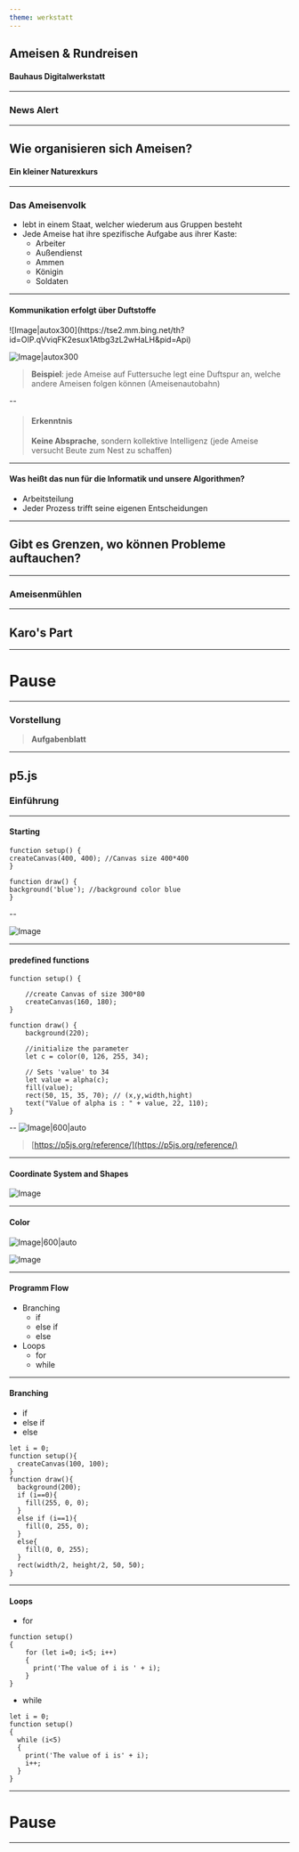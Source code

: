 ```yaml
---
theme: werkstatt
---
```


## Ameisen & Rundreisen
#### Bauhaus Digitalwerkstatt

---

### News Alert

---

<!-- slide bg="pink" -->

## Wie organisieren sich Ameisen? 
#### Ein kleiner Naturexkurs

---
### Das Ameisenvolk

- lebt in einem Staat, welcher wiederum aus Gruppen besteht
- Jede Ameise hat ihre spezifische Aufgabe aus ihrer Kaste:
	* Arbeiter	<!-- element class="fragment" -->
	* Außendienst <!-- element class="fragment" -->
	* Ammen <!-- element class="fragment" -->
	* Königin <!-- element class="fragment" -->
	* Soldaten <!-- element class="fragment" --> 

---
#### Kommunikation erfolgt über Duftstoffe

<split even >
![Image|autox300](https://tse2.mm.bing.net/th?id=OIP.qVviqFK2esux1Atbg3zL2wHaLH&pid=Api)

![Image|autox300](http://kartenlegen-beratung.com/wp-content/uploads/2020/06/black-ant-3667014_640.jpg)
</split>

> **Beispiel**: jede Ameise auf Futtersuche legt eine Duftspur an, welche andere Ameisen folgen können (Ameisenautobahn)


--

>#### Erkenntnis
>**Keine Absprache**, sondern kollektive Intelligenz (jede Ameise versucht Beute zum Nest zu schaffen)

---

#### Was heißt das nun für die Informatik und unsere Algorithmen?

- Arbeitsteilung <!-- element class="fragment" -->
- Jeder Prozess trifft seine eigenen Entscheidungen <!-- element class="fragment" -->

---
## Gibt es Grenzen, wo können Probleme auftauchen?

---

<!-- slide data-background-iframe="https://www.youtube-nocookie.com/embed/LEKwQxO4EZU?autohide=1&controls=1&enablejsapi=1&origin=https%3A%2F%2Fwww.tierwelt.ch"  data-background-interactive -->
### Ameisenmühlen
  
---

## Karo's Part

---

<!-- slide bg="blue" -->

# Pause

---

<!-- slide bg="aquamarine" -->

### Vorstellung

>**Aufgabenblatt** 

---

<!-- slide bg="pink" -->

## p5.js
### Einführung

---

#### Starting

```
function setup() { 
createCanvas(400, 400); //Canvas size 400*400 
} 

function draw() { 
background('blue'); //background color blue 
} 

```

--

![Image](https://media.geeksforgeeks.org/wp-content/uploads/img-10.png)

---

#### predefined functions

```
function setup() { 
	
	//create Canvas of size 300*80 
	createCanvas(160, 180); 
} 

function draw() { 
	background(220); 
	
	//initialize the parameter 
	let c = color(0, 126, 255, 34); 
	
	// Sets 'value' to 34 
	let value = alpha(c); 
	fill(value); 
	rect(50, 15, 35, 70); // (x,y,width,hight)
	text("Value of alpha is : " + value, 22, 110); 
} 

```

--
![Image|600|auto](https://media.geeksforgeeks.org/wp-content/uploads/20190408182343/Screenshot-2019-04-08-at-6.23.26-PM.png)

> [https://p5js.org/reference/](https://p5js.org/reference/)

---

#### Coordinate System and Shapes

![Image](https://p5js.org/assets/learn/coordinate-system-and-shapes/images/drawing-03.svg)

---

#### Color

![Image|600|auto](https://p5js.org/assets/learn/color/grayscale.svg)

![Image](https://p5js.org/assets/learn/color/rgb.jpg)

---

#### Programm Flow

- Branching
	- if
	- else if
	- else
- Loops 
	- for
	- while

---
#### Branching

- if
- else if
- else

```
let i = 0;
function setup(){
  createCanvas(100, 100);
}
function draw(){
  background(200);
  if (i==0){
    fill(255, 0, 0);
  }
  else if (i==1){
    fill(0, 255, 0);
  }
  else{
    fill(0, 0, 255);
  }
  rect(width/2, height/2, 50, 50);
}

```
<!-- element class="fragment" -->

---
#### Loops

- for

```
function setup()
{
	for (let i=0; i<5; i++)
	{
	  print('The value of i is ' + i);
	}
}
```

- while

```
let i = 0;
function setup()
{
  while (i<5)
  {
    print('The value of i is' + i);
    i++;
  }
}
```

---

<!-- slide bg="blue" -->

# Pause

---